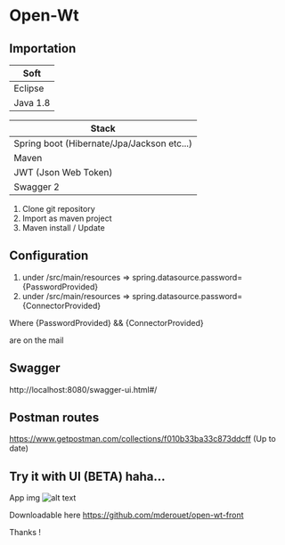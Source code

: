 # Open-Wt

## Importation

|  Soft |
| ------------- |
| Eclipse    |
| Java 1.8|

|  Stack |
| ------------- |
| Spring boot (Hibernate/Jpa/Jackson etc...)  |
| Maven |
| JWT (Json Web Token) |
| Swagger 2 |


1. Clone git repository
2. Import as maven project
3. Maven install / Update 

## Configuration

1. under /src/main/resources => spring.datasource.password={PasswordProvided}
2. under /src/main/resources => spring.datasource.password={ConnectorProvided}


Where {PasswordProvided} && {ConnectorProvided}

are on the mail

## Swagger

http://localhost:8080/swagger-ui.html#/


## Postman routes

https://www.getpostman.com/collections/f010b33ba33c873ddcff
(Up to date)
## Try it with UI (BETA) haha...

App img
![alt text][appimg]

[appimg]: https://image.noelshack.com/fichiers/2019/03/7/1548007901-capture-d-ecran-2019-01-20-a-18-58-50.png "App image"

Downloadable here
https://github.com/mderouet/open-wt-front

Thanks !
